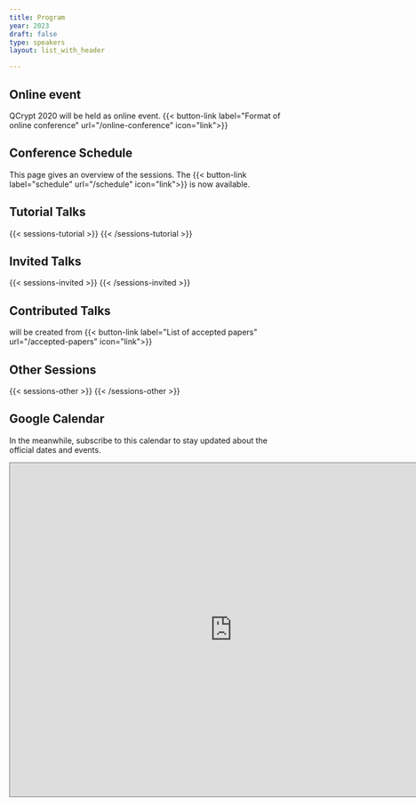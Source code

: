 ```yaml
---
title: Program
year: 2023
draft: false
type: speakers
layout: list_with_header

---
```


## Online event
QCrypt 2020 will be held as online event.
{{< button-link label="Format of online conference" url="/online-conference" icon="link">}}

## Conference Schedule
This page gives an overview of the sessions. The {{< button-link label="schedule" url="/schedule" icon="link">}} is now available.

<!-- {{< sessions-contributed >}}
{{< /sessions-contributed >}} -->

## Tutorial Talks
{{< sessions-tutorial >}}
{{< /sessions-tutorial >}}

## Invited Talks
{{< sessions-invited >}}
{{< /sessions-invited >}}

## Contributed Talks
will be created from {{< button-link label="List of accepted papers" url="/accepted-papers" icon="link">}}

<!-- {{< sessions-contributed >}}
{{< /sessions-contributed >}} -->

## Other Sessions
{{< sessions-other >}}
{{< /sessions-other >}}

##  Google Calendar
In the meanwhile, subscribe to this calendar to stay updated about the official dates and events.

<iframe src="https://calendar.google.com/calendar/embed?height=600&amp;wkst=2&amp;bgcolor=%23ffffff&amp;ctz=Europe%2FAmsterdam&amp;src=NGY5cnZsdW5tbXJrcGloMWlibzExZ29vNjRAZ3JvdXAuY2FsZW5kYXIuZ29vZ2xlLmNvbQ&amp;color=%238E24AA&amp;title=QCrypt%202020&amp;showTitle=1&amp;showDate=1&amp;showCalendars=0" style="border:solid 1px #777" width="800" height="600" frameborder="0" scrolling="no"></iframe>
